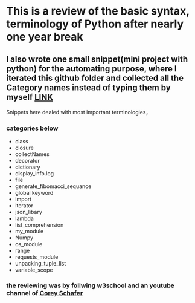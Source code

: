 # This is a review of the basic syntax, terminology of Python after nearly one year break

## I also wrote one small snippet(mini project with python) for the automating purpose, where I iterated this github folder and collected all the Category names instead of typing them by myself [LINK](https://github.com/TecJoJo/python_code_experiments/blob/main/collectNames.py)

Snippets here dealed with most important terminologies， 

### categories below 
* class
* closure
* collectNames
* decorator
* dictionary
* display_info.log
* file
* generate_fibomacci_sequance
* global keyword
* import
* iterator
* json_libary
* lambda
* list_comprehension
* my_module
* Numpy
* os_module
* range
* requests_module
* unpacking_tuple_list
* variable_scope

### the reviewing was by follwing w3school and an youtube channel of [Corey Schafer](https://www.youtube.com/@coreyms)